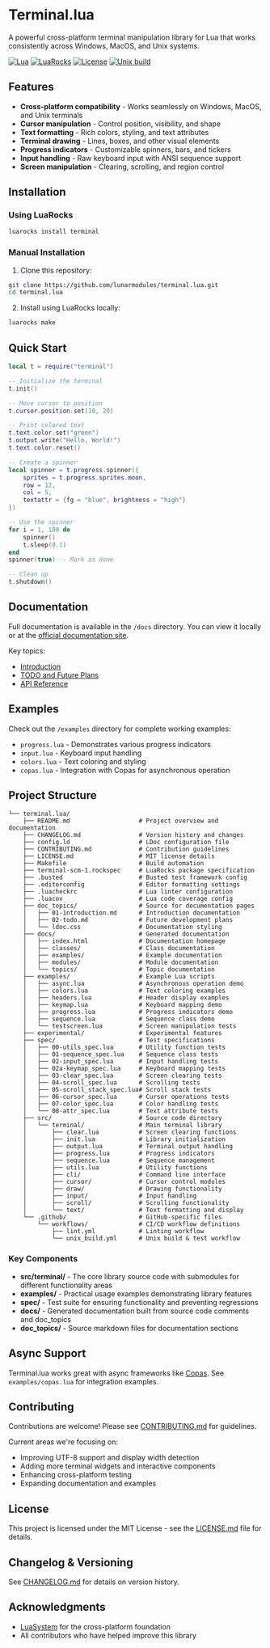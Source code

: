 # Terminal.lua

A powerful cross-platform terminal manipulation library for Lua that works consistently across Windows, MacOS, and Unix systems.

[![Lua](https://img.shields.io/badge/Lua-5.1%2B-blue.svg)](https://lua.org)
[![LuaRocks](https://img.shields.io/badge/LuaRocks-terminal-brightgreen.svg)](https://luarocks.org/modules/terminal)
[![License](https://img.shields.io/badge/License-MIT-yellow.svg)](LICENSE.md)
[![Unix build](https://img.shields.io/github/actions/workflow/status/lunarmodules/terminal.lua/unix_build.yml?branch=main&label=Unix%20build&logo=linux)](https://github.com/lunarmodules/terminal.lua/actions/workflows/unix_build.yml)

## Features

- **Cross-platform compatibility** - Works seamlessly on Windows, MacOS, and Unix terminals
- **Cursor manipulation** - Control position, visibility, and shape
- **Text formatting** - Rich colors, styling, and text attributes
- **Terminal drawing** - Lines, boxes, and other visual elements
- **Progress indicators** - Customizable spinners, bars, and tickers
- **Input handling** - Raw keyboard input with ANSI sequence support
- **Screen manipulation** - Clearing, scrolling, and region control

## Installation

### Using LuaRocks

```bash
luarocks install terminal
```

### Manual Installation

1. Clone this repository:
```bash
git clone https://github.com/lunarmodules/terminal.lua.git
cd terminal.lua
```

2. Install using LuaRocks locally:
```bash
luarocks make
```

## Quick Start

```lua
local t = require("terminal")

-- Initialize the terminal
t.init()

-- Move cursor to position
t.cursor.position.set(10, 20)

-- Print colored text
t.text.color.set("green")
t.output.write("Hello, World!")
t.text.color.reset()

-- Create a spinner
local spinner = t.progress.spinner({
    sprites = t.progress.sprites.moon,
    row = 12,
    col = 5,
    textattr = {fg = "blue", brightness = "high"}
})

-- Use the spinner
for i = 1, 100 do
    spinner()
    t.sleep(0.1)
end
spinner(true) -- Mark as done

-- Clean up
t.shutdown()
```

## Documentation

Full documentation is available in the `/docs` directory. You can view it locally or at the [official documentation site](https://lunarmodules.github.io/terminal.lua/).

Key topics:
- [Introduction](https://lunarmodules.github.io/terminal.lua/topics/01-introduction.md.html)
- [TODO and Future Plans](https://lunarmodules.github.io/terminal.lua/topics/02-todo.md.html)
- [API Reference](https://lunarmodules.github.io/terminal.lua/)

## Examples

Check out the `/examples` directory for complete working examples:

- `progress.lua` - Demonstrates various progress indicators
- `input.lua` - Keyboard input handling
- `colors.lua` - Text coloring and styling
- `copas.lua` - Integration with Copas for asynchronous operation

## Project Structure

```
└── terminal.lua/
    ├── README.md                   # Project overview and documentation
    ├── CHANGELOG.md                # Version history and changes
    ├── config.ld                   # LDoc configuration file
    ├── CONTRIBUTING.md             # Contribution guidelines
    ├── LICENSE.md                  # MIT license details
    ├── Makefile                    # Build automation
    ├── terminal-scm-1.rockspec     # LuaRocks package specification
    ├── .busted                     # Busted test framework config
    ├── .editorconfig               # Editor formatting settings
    ├── .luacheckrc                 # Lua linter configuration
    ├── .luacov                     # Lua code coverage config
    ├── doc_topics/                 # Source for documentation pages
    │   ├── 01-introduction.md      # Introduction documentation
    │   ├── 02-todo.md              # Future development plans
    │   └── ldoc.css                # Documentation styling
    ├── docs/                       # Generated documentation
    │   ├── index.html              # Documentation homepage
    │   ├── classes/                # Class documentation
    │   ├── examples/               # Example documentation
    │   ├── modules/                # Module documentation
    │   └── topics/                 # Topic documentation
    ├── examples/                   # Example Lua scripts
    │   ├── async.lua               # Asynchronous operation demo
    │   ├── colors.lua              # Text coloring examples
    │   ├── headers.lua             # Header display examples
    │   ├── keymap.lua              # Keyboard mapping demo
    │   ├── progress.lua            # Progress indicators demo
    │   ├── sequence.lua            # Sequence class demo
    │   └── testscreen.lua          # Screen manipulation tests
    ├── experimental/               # Experimental features
    ├── spec/                       # Test specifications
    │   ├── 00-utils_spec.lua       # Utility function tests
    │   ├── 01-sequence_spec.lua    # Sequence class tests
    │   ├── 02-input_spec.lua       # Input handling tests
    │   ├── 02a-keymap_spec.lua     # Keyboard mapping tests
    │   ├── 03-clear_spec.lua       # Screen clearing tests
    │   ├── 04-scroll_spec.lua      # Scrolling tests
    │   ├── 05-scroll_stack_spec.lua# Scroll stack tests
    │   ├── 06-cursor_spec.lua      # Cursor operations tests
    │   ├── 07-color_spec.lua       # Color handling tests
    │   └── 08-attr_spec.lua        # Text attribute tests
    ├── src/                        # Source code directory
    │   └── terminal/               # Main terminal library
    │       ├── clear.lua           # Screen clearing functions
    │       ├── init.lua            # Library initialization
    │       ├── output.lua          # Terminal output handling
    │       ├── progress.lua        # Progress indicators
    │       ├── sequence.lua        # Sequence management
    │       ├── utils.lua           # Utility functions
    │       ├── cli/                # Command line interface
    │       ├── cursor/             # Cursor control modules
    │       ├── draw/               # Drawing functionality
    │       ├── input/              # Input handling
    │       ├── scroll/             # Scrolling functionality
    │       └── text/               # Text formatting and display
    └── .github/                    # GitHub-specific files
        └── workflows/              # CI/CD workflow definitions
            ├── lint.yml            # Linting workflow
            └── unix_build.yml      # Unix build & test workflow
```

### Key Components

- **src/terminal/** - The core library source code with submodules for different functionality areas
- **examples/** - Practical usage examples demonstrating library features
- **spec/** - Test suite for ensuring functionality and preventing regressions
- **docs/** - Generated documentation built from source code comments and doc_topics
- **doc_topics/** - Source markdown files for documentation sections

## Async Support

Terminal.lua works great with async frameworks like [Copas](https://github.com/keplerproject/copas). See `examples/copas.lua` for integration examples.

## Contributing

Contributions are welcome! Please see [CONTRIBUTING.md](CONTRIBUTING.md) for guidelines.

Current areas we're focusing on:
- Improving UTF-8 support and display width detection
- Adding more terminal widgets and interactive components
- Enhancing cross-platform testing
- Expanding documentation and examples

## License

This project is licensed under the MIT License - see the [LICENSE.md](LICENSE.md) file for details.

## Changelog & Versioning

See [CHANGELOG.md](CHANGELOG.md) for details on version history.

## Acknowledgments

- [LuaSystem](https://github.com/lunarmodules/luasystem) for the cross-platform foundation
- All contributors who have helped improve this library
